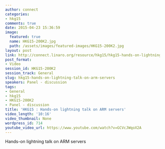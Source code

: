 ```yaml
---
author: connect
categories:
- hkg15
comments: true
date: 2015-04-23 15:36:59
image:
  featured: true
  name: HKG15-200K2.jpg
  path: /assets/images/featured-images/HKG15-200K2.jpg
layout: post
link: http://connect.linaro.org/resource/hkg15/hkg15-hands-on-lightning-talk-on-arm-servers/
post_format:
- Video
session_id: HKG15-200K2
session_track: General
slug: hkg15-hands-on-lightning-talk-on-arm-servers
speakers: Panel - discussion
tags:
- General
- hkg15
- HKG15-200K2
- Panel - discussion
title: 'HKG15 : Hands-on lightning talk on ARM servers'
video_length: '10:16'
video_thumbnail: None
wordpress_id: 714
youtube_video_url: https://www.youtube.com/watch?v=GCVcJWqoX2A
---
```


Hands-on lightning talk on ARM servers